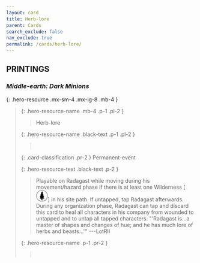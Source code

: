 ```yaml
---
layout: card
title: Herb-lore
parent: Cards
search_exclude: false
nav_exclude: true
permalink: /cards/herb-lore/
---
```


## PRINTINGS


### _Middle-earth: Dark Minions_

{: .hero-resource .mx-sm-4 .mx-lg-8 .mb-4 }
> {: .hero-resource-name .mb-4 .p-1 .pl-2 }
> > <div class="card-mp"></div>
> > <div class="card-name">Herb-lore</div>
>
> {: .hero-resource-name .black-text .p-1 .pl-2 }
> > &nbsp;
>
> {: .card-classification .pr-2 }
> Permanent-event
>
> {: .hero-resource-text .black-text .p-2 }
> > Playable on Radagast while moving during his movement/hazard phase if there is at least one Wilderness \[![](/assets/images/wilderness.svg)] in his site path. If untapped, tap Radagast afterwards. During any organization phase, Radagast can tap and discard this card to heal all characters in his company from wounded to untapped and to untap all tapped characters.  "'Radagast is...a master of shapes and changes of hue; and he has much lore of herbs and beasts...'" ---LotRII 
> 
> {: .hero-resource-name .p-1 .pr-2 }
> > <div class="card-shield"></div>
> > <div class="card-corruption">&nbsp;</div>
